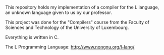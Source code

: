 This repository holds my implementation of a compiler for the L language, an unknown language given to us by our professor.

This project was done for the "Compilers" course from the Faculty of Sciences and Technology of the University of Luxembourg.

Everything is written in C.

The L Programming Language:
http://www.nongnu.org/l-lang/
